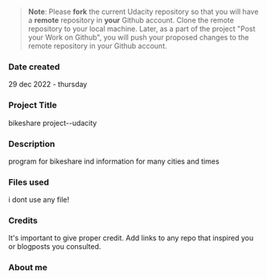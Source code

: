 >**Note**: Please **fork** the current Udacity repository so that you will have a **remote** repository in **your** Github account. Clone the remote repository to your local machine. Later, as a part of the project "Post your Work on Github", you will push your proposed changes to the remote repository in your Github account.

### Date created
29 dec 2022 - thursday

### Project Title
bikeshare project--udacity

### Description
program for bikeshare ind information for many cities and times

### Files used
i dont use any file!

### Credits
It's important to give proper credit. Add links to any repo that inspired you or blogposts you consulted.

### About me


